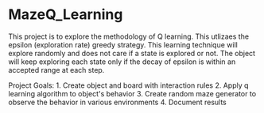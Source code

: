# MazeQ_Learning

This project is to explore the methodology of Q learning. This utlizaes the epsilon (exploration rate) greedy strategy. This learning technique will explore randomly and does not care if a state is explored or not. The object will keep exploring each state only if the decay of epsilon is within an accepted range at each step. 

Project Goals:
    1. Create object and board with interaction rules
    2. Apply q learning algorithm to object's behavior
    3. Create random maze generator to observe the behavior in various environments
    4. Document results
